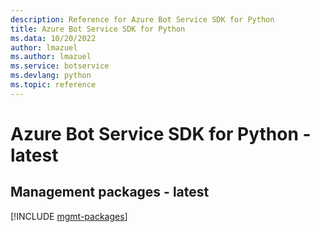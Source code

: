 ```yaml
---
description: Reference for Azure Bot Service SDK for Python
title: Azure Bot Service SDK for Python
ms.data: 10/20/2022
author: lmazuel
ms.author: lmazuel
ms.service: botservice
ms.devlang: python
ms.topic: reference
---
```

# Azure Bot Service SDK for Python - latest

## Management packages - latest
[!INCLUDE [mgmt-packages](bot-service-mgmt-index.md)]